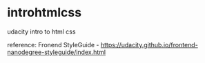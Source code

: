 # introhtmlcss
udacity intro to html css

reference:
Fronend StyleGuide -
    https://udacity.github.io/frontend-nanodegree-styleguide/index.html